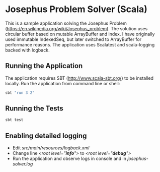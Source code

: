 # Josephus Problem Solver (Scala)
This is a sample application solving the Josephus Problem (https://en.wikipedia.org/wiki/Josephus_problem). 
The solution uses circular buffer based on mutable ArrayBuffer and index. I have originally used immutable IndexedSeq, but later switched to ArrayBuffer for performance reasons.
The application uses Scalatest and scala-logging backed with logback.

## Running the Application
The application requires SBT (http://www.scala-sbt.org/) to be installed locally.
Run the application from command line or shell:
```cmd
sbt "run 3 2"
```

## Running the Tests
```cmd
sbt test
```

## Enabling detailed logging
 - Edit _src/main/resources/logback.xml_
 - Change line _\<root level="**info**"\>_ to _\<root level="**debug**"\>_
 - Run the application and observe logs in console and in _josephus-solver.log_


